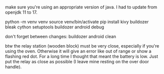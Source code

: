 make sure you're using an appropriate version of java.
I had to update from openjdk 11 to 17.

python -m venv venv
source venv/bin/activate
pip install kivy buildozer bleak cython setuptools
buildozer android debug

don't forget between changes:
buildozer android clean

btw the relay station (wooden block) must be very close, especially if you're
using the oven. Otherwise it will give an error like out of range or show a
flashing red dot. For a long time I thought that meant the battery is low. Just
put the relay as close as possible (I leave mine resting on the over door
handle).

